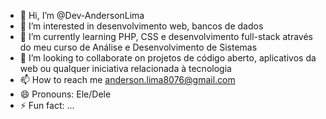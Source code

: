 - 👋 Hi, I’m @Dev-AndersonLima
- 👀 I’m interested in desenvolvimento web, bancos de dados
- 🌱 I’m currently learning PHP, CSS e desenvolvimento full-stack através do meu curso de Análise e Desenvolvimento de Sistemas
- 💞️ I’m looking to collaborate on projetos de código aberto, aplicativos da web ou qualquer iniciativa relacionada à tecnologia
- 📫 How to reach me anderson.lima8076@gmail.com
- 😄 Pronouns: Ele/Dele
- ⚡ Fun fact: ...

<!---
Dev-AndersonLima/Dev-AndersonLima is a ✨ special ✨ repository because its `README.md` (this file) appears on your GitHub profile.
You can click the Preview link to take a look at your changes.
--->
